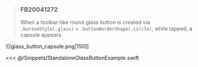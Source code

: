 > ### FB20041272
>
> When a toolbar-like round glass button is created via `.buttonStyle(.glass)` + `.buttonBorderShape(.circle)`, while tapped, a capsule appears.

![[glass_button_capsule.png|150]]

<<< @/Snippets/StandaloneGlassButtonExample.swift